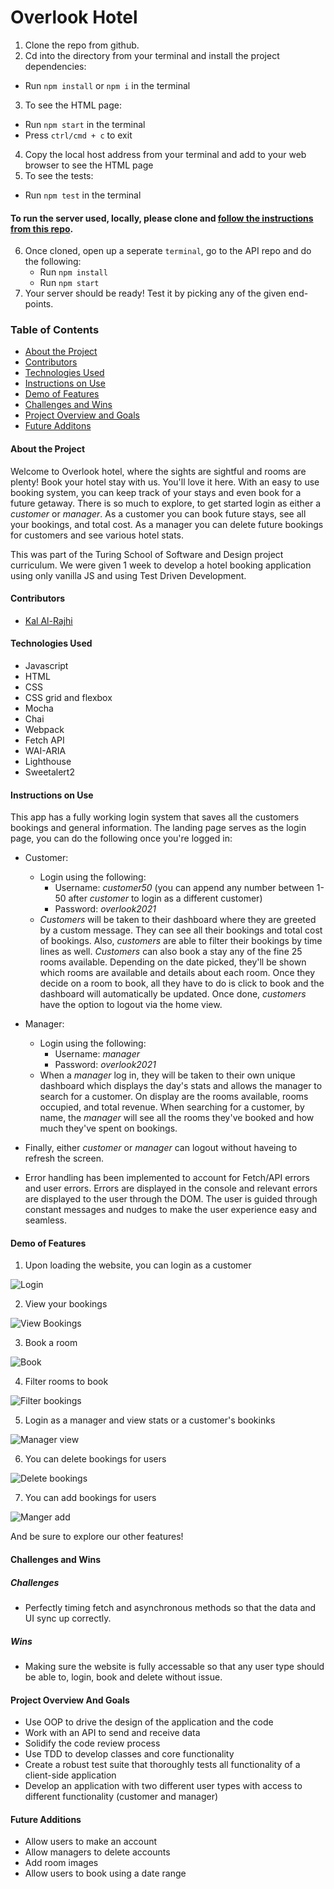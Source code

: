 # Overlook Hotel

1. Clone the repo from github.
2. Cd into the directory from your terminal and install the project dependencies:
- Run `npm install` or `npm i` in the terminal
3. To see the HTML page:
- Run `npm start` in the terminal
- Press `ctrl/cmd + c` to exit
4. Copy the local host address from your terminal and add to your web browser to see the HTML page
5. To see the tests:
- Run `npm test` in the terminal

#### To run the server used, locally, please clone and [follow the instructions from this repo](https://github.com/turingschool-examples/overlook-api).
6. Once cloned, open up a seperate `terminal`, go to the API repo and do the following:
    - Run `npm install`
    - Run `npm start`
7. Your server should be ready! Test it by picking any of the given end-points.

### Table of Contents
- [About the Project](#about-the-project)
- [Contributors](#contributors)
- [Technologies Used](#technologies-used)
- [Instructions on Use](#instructions-on-use)
- [Demo of Features](#demo-of-features)
- [Challenges and Wins](#challenges-and-wins)
- [Project Overview and Goals](#project-overview-and-goals)
- [Future Additons](#future-additons)

#### About the Project
Welcome to Overlook hotel, where the sights are sightful and rooms are plenty! Book your hotel stay with us. You'll love it here. With an easy to use booking system, you can keep track of your stays and even book for a future getaway. There is so much to explore, to get started login as either a *customer* or *manager*. As a customer you can book future stays, see all your bookings, and total cost. As a manager you can delete future bookings for customers and see various hotel stats. 

This was part of the Turing School of Software and Design project curriculum. We were given 1 week to develop a hotel booking application using only vanilla JS and using Test Driven Development.

#### Contributors
 - [Kal Al-Rajhi](https://github.com/kal-aalrajhi)

#### Technologies Used
- Javascript
- HTML
- CSS
- CSS grid and flexbox
- Mocha
- Chai
- Webpack
- Fetch API
- WAI-ARIA
- Lighthouse
- Sweetalert2

#### Instructions on Use

This app has a fully working login system that saves all the customers bookings and general information. The landing page serves as the login page, you can do the following once you're logged in:

- Customer:
    - Login using the following:
        - Username: *customer50* (you can append any number between 1-50 after *customer* to login as a different customer)
        - Password: *overlook2021*
    - *Customers* will be taken to their dashboard where they are greeted by a custom message. They can see all their bookings and total cost of bookings. Also, *customers* are able to filter their bookings by time lines as well. *Customers* can also book a stay any of the fine 25 rooms available. Depending on the date picked, they'll be shown which rooms are available and details about each room. Once they decide on a room to book, all they have to do is click to book and the dashboard will automatically be updated. Once done, *customers* have the option to logout via the home view.


- Manager: 
    - Login using the following:
        - Username: *manager* 
        - Password: *overlook2021*
    - When a *manager* log in, they will be taken to their own unique dashboard which displays the day's stats and allows the manager to search for a customer. On display are the rooms available, rooms occupied, and total revenue. When searching for a customer, by name, the *manager* will see all the rooms they've booked and how much they've spent on bookings. 

- Finally, either *customer* or *manager* can logout without haveing to refresh the screen.

- Error handling has been implemented to account for Fetch/API errors and user errors. Errors are displayed in the console and relevant errors are displayed to the user through the DOM. The user is guided through constant messages and nudges to make the user experience easy and seamless.  

#### Demo of Features

1. Upon loading the website, you can login as a customer

![Login](https://media.giphy.com/media/DBD4f3ZAzdq1TvR4eG/giphy.gif)

2. View your bookings

![View Bookings](https://media.giphy.com/media/SRhSB7ss7Axgd5TtTI/giphy.gif)

3. Book a room

![Book](https://media.giphy.com/media/t7fSJxujhPNy0tLPTz/giphy.gif)

4. Filter rooms to book

![Filter bookings](https://media.giphy.com/media/VcG6kv6LZwZar4WZxL/giphy.gif)

5. Login as a manager and view stats or a customer's bookinks

![Manager view](https://media.giphy.com/media/D07r9vu1WTigVSNp8p/giphy.gif)

6. You can delete bookings for users

![Delete bookings](https://media.giphy.com/media/J4AhOo0gvAV80fcLkN/giphy.gif)

7. You can add bookings for users

![Manger add](https://media.giphy.com/media/5sAicwlKXxAv5tsjsV/giphy.gif)

And be sure to explore our other features!

#### Challenges and Wins

##### Challenges
- Perfectly timing fetch and asynchronous methods so that the data and UI sync up correctly.
##### Wins
- Making sure the website is fully accessable so that any user type should be able to, login, book and delete without issue. 

#### Project Overview And Goals
- Use OOP to drive the design of the application and the code
- Work with an API to send and receive data
- Solidify the code review process
- Use TDD to develop classes and core functionality
- Create a robust test suite that thoroughly tests all functionality of a client-side application
- Develop an application with two different user types with access to different functionality (customer and manager)

#### Future Additions
- Allow users to make an account
- Allow managers to delete accounts
- Add room images
- Allow users to book using a date range
